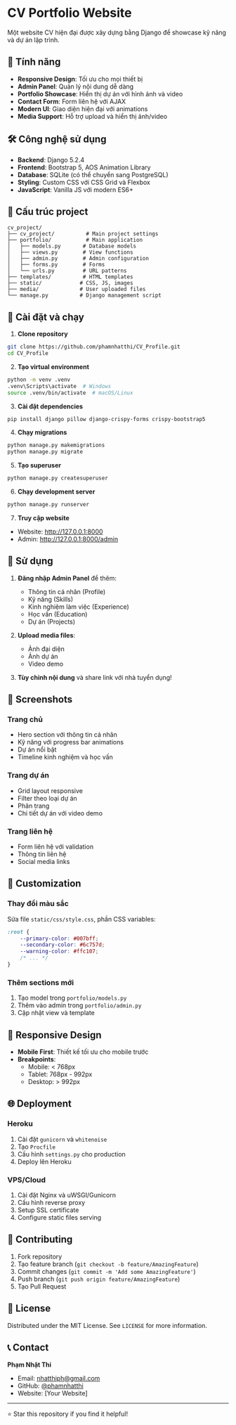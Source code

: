 # CV Portfolio Website

Một website CV hiện đại được xây dựng bằng Django để showcase kỹ năng và dự án lập trình.

## 🌟 Tính năng

- **Responsive Design**: Tối ưu cho mọi thiết bị
- **Admin Panel**: Quản lý nội dung dễ dàng
- **Portfolio Showcase**: Hiển thị dự án với hình ảnh và video
- **Contact Form**: Form liên hệ với AJAX
- **Modern UI**: Giao diện hiện đại với animations
- **Media Support**: Hỗ trợ upload và hiển thị ảnh/video

## 🛠 Công nghệ sử dụng

- **Backend**: Django 5.2.4
- **Frontend**: Bootstrap 5, AOS Animation Library
- **Database**: SQLite (có thể chuyển sang PostgreSQL)
- **Styling**: Custom CSS với CSS Grid và Flexbox
- **JavaScript**: Vanilla JS với modern ES6+

## 📁 Cấu trúc project

```
cv_project/
├── cv_project/          # Main project settings
├── portfolio/           # Main application
│   ├── models.py       # Database models
│   ├── views.py        # View functions
│   ├── admin.py        # Admin configuration
│   ├── forms.py        # Forms
│   └── urls.py         # URL patterns
├── templates/          # HTML templates
├── static/            # CSS, JS, images
├── media/             # User uploaded files
└── manage.py          # Django management script
```

## 🚀 Cài đặt và chạy

1. **Clone repository**
```bash
git clone https://github.com/phamnhatthi/CV_Profile.git
cd CV_Profile
```

2. **Tạo virtual environment**
```bash
python -m venv .venv
.venv\Scripts\activate  # Windows
source .venv/bin/activate  # macOS/Linux
```

3. **Cài đặt dependencies**
```bash
pip install django pillow django-crispy-forms crispy-bootstrap5
```

4. **Chạy migrations**
```bash
python manage.py makemigrations
python manage.py migrate
```

5. **Tạo superuser**
```bash
python manage.py createsuperuser
```

6. **Chạy development server**
```bash
python manage.py runserver
```

7. **Truy cập website**
- Website: http://127.0.0.1:8000
- Admin: http://127.0.0.1:8000/admin

## 📝 Sử dụng

1. **Đăng nhập Admin Panel** để thêm:
   - Thông tin cá nhân (Profile)
   - Kỹ năng (Skills)
   - Kinh nghiệm làm việc (Experience)
   - Học vấn (Education)
   - Dự án (Projects)

2. **Upload media files**:
   - Ảnh đại diện
   - Ảnh dự án
   - Video demo

3. **Tùy chỉnh nội dung** và share link với nhà tuyển dụng!

## 🎨 Screenshots

### Trang chủ
- Hero section với thông tin cá nhân
- Kỹ năng với progress bar animations
- Dự án nổi bật
- Timeline kinh nghiệm và học vấn

### Trang dự án
- Grid layout responsive
- Filter theo loại dự án
- Phân trang
- Chi tiết dự án với video demo

### Trang liên hệ
- Form liên hệ với validation
- Thông tin liên hệ
- Social media links

## 🔧 Customization

### Thay đổi màu sắc
Sửa file `static/css/style.css`, phần CSS variables:

```css
:root {
    --primary-color: #007bff;
    --secondary-color: #6c757d;
    --warning-color: #ffc107;
    /* ... */
}
```

### Thêm sections mới
1. Tạo model trong `portfolio/models.py`
2. Thêm vào admin trong `portfolio/admin.py`
3. Cập nhật view và template

## 📱 Responsive Design

- **Mobile First**: Thiết kế tối ưu cho mobile trước
- **Breakpoints**: 
  - Mobile: < 768px
  - Tablet: 768px - 992px
  - Desktop: > 992px

## 🌐 Deployment

### Heroku
1. Cài đặt `gunicorn` và `whitenoise`
2. Tạo `Procfile`
3. Cấu hình `settings.py` cho production
4. Deploy lên Heroku

### VPS/Cloud
1. Cài đặt Nginx và uWSGI/Gunicorn
2. Cấu hình reverse proxy
3. Setup SSL certificate
4. Configure static files serving

## 🤝 Contributing

1. Fork repository
2. Tạo feature branch (`git checkout -b feature/AmazingFeature`)
3. Commit changes (`git commit -m 'Add some AmazingFeature'`)
4. Push branch (`git push origin feature/AmazingFeature`)
5. Tạo Pull Request

## 📄 License

Distributed under the MIT License. See `LICENSE` for more information.

## 📞 Contact

**Phạm Nhật Thi**
- Email: nhatthiph@gmail.com
- GitHub: [@phamnhatthi](https://github.com/phamnhatthi)
- Website: [Your Website]

---

⭐ Star this repository if you find it helpful!
